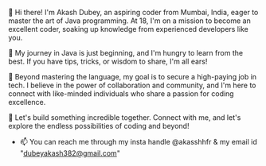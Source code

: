 👋 Hi there! I'm Akash Dubey, an aspiring coder from Mumbai, India, eager to master the art of Java programming. At 18, I'm on a mission to become an excellent coder, soaking up knowledge from experienced developers like you.

🌟 My journey in Java is just beginning, and I'm hungry to learn from the best. If you have tips, tricks, or wisdom to share, I'm all ears!

💼 Beyond mastering the language, my goal is to secure a high-paying job in tech. I believe in the power of collaboration and community, and I'm here to connect with like-minded individuals who share a passion for coding excellence.

🚀 Let's build something incredible together. Connect with me, and let's explore the endless possibilities of coding and beyond!

- 📫 You can reach me through my insta handle @akasshhfr & my email id "dubeyakash382@gmail.com"


<!---
akasshhfr/akasshhfr is a ✨ special ✨ repository because its `README.md` (this file) appears on your GitHub profile.
You can click the Preview link to take a look at your changes.
--->
